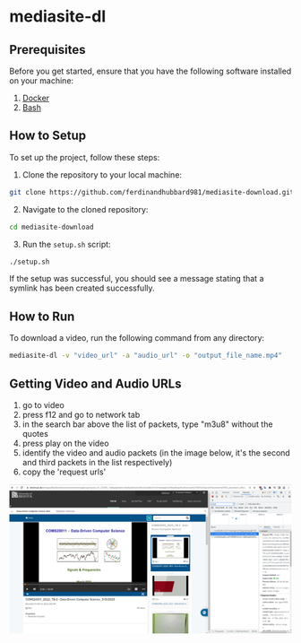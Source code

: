 # mediasite-dl

## Prerequisites

Before you get started, ensure that you have the following software installed on your machine:

1. [Docker](https://www.docker.com/)
2. [Bash](https://www.gnu.org/software/bash/)

## How to Setup

To set up the project, follow these steps:

1. Clone the repository to your local machine:

```sh
git clone https://github.com/ferdinandhubbard981/mediasite-download.git
```

2. Navigate to the cloned repository:

```sh
cd mediasite-download
```

3. Run the `setup.sh` script:

```sh
./setup.sh
```

If the setup was successful, you should see a message stating that a symlink has been created successfully.

## How to Run

To download a video, run the following command from any directory:

```sh
mediasite-dl -v "video_url" -a "audio_url" -o "output_file_name.mp4"
```

## Getting Video and Audio URLs

1. go to video
2. press f12 and go to network tab
3. in the search bar above the list of packets, type "m3u8" without the quotes
4. press play on the video
5. identify the video and audio packets (in the image below, it's the second and third packets in the list respectively)
6. copy the 'request urls'

![usage-example](./images/usage-image.png)
